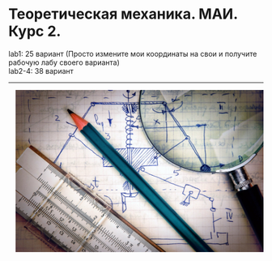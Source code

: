 # Теоретическая механика. МАИ. Курс 2.
 
lab1: 25 вариант (Просто измените мои координаты на свои и получите рабочую лабу своего варианта)</br>
lab2-4: 38 вариант</br>

---
<p>
 <img align="right" alt="png" src="https://github.com/Maxsmile123/Maxsmile123/blob/7b922b9e683c8fdbd59ab6d278493353004d7c9e/res/teoreticheskaya-mexanika-teormex-sopromat-coprotivlenie-materialov-tetrad-logarifmicheskaya-linejka-karandash-lupa-vysshaya-matematika-uchene-svet-a-neuchene-tma-oboi.jpg" width="490" height="320" />
</p>


